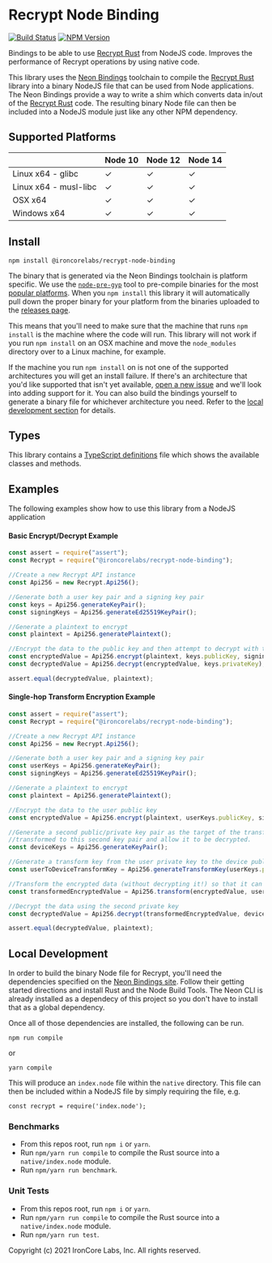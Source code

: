 # Recrypt Node Binding

[![Build Status](https://travis-ci.org/IronCoreLabs/recrypt-node-binding.svg?branch=main)](https://travis-ci.org/IronCoreLabs/recrypt-node-binding)
[![NPM Version](https://badge.fury.io/js/%40ironcorelabs%2Frecrypt-node-binding.svg)](https://www.npmjs.com/package/@ironcorelabs/recrypt-node-binding)

Bindings to be able to use [Recrypt Rust](https://github.com/IronCoreLabs/recrypt-rs) from NodeJS code. Improves the performance of Recrypt operations by using native code.

This library uses the [Neon Bindings](https://www.neon-bindings.com) toolchain to compile the [Recrypt Rust](https://github.com/IronCoreLabs/recrypt-rs) library into a binary NodeJS file that can be used from Node applications. The Neon Bindings provide a way to write a shim which converts data in/out of the [Recrypt Rust](https://github.com/IronCoreLabs/recrypt-rs) code. The resulting binary Node file can then be included into a NodeJS module just like any other NPM dependency.

## Supported Platforms

|                       | Node 10 | Node 12 | Node 14 |
| --------------------- | ------- | ------- | ------- |
| Linux x64 - glibc     | ✓       | ✓       | ✓       |
| Linux x64 - musl-libc | ✓       | ✓       | ✓       |
| OSX x64               | ✓       | ✓       | ✓       |
| Windows x64           | ✓       | ✓       | ✓       |

## Install

```
npm install @ironcorelabs/recrypt-node-binding
```

The binary that is generated via the Neon Bindings toolchain is platform specific. We use the [`node-pre-gyp`](https://github.com/mapbox/node-pre-gyp) tool to pre-compile binaries for the most [popular platforms](https://github.com/IronCoreLabs/recrypt-node-binding#supported-platforms). When you `npm install` this library it will automatically pull down the proper binary for your platform from the binaries uploaded to the [releases page](https://github.com/IronCoreLabs/recrypt-node-binding/releases).

This means that you'll need to make sure that the machine that runs `npm install` is the machine where the code will run. This library will not work if you run `npm install` on an OSX machine and move the `node_modules` directory over to a Linux machine, for example.

If the machine you run `npm install` on is not one of the supported architectures you will get an install failure. If there's an architecture that you'd like supported that isn't yet available, [open a new issue](https://github.com/IronCoreLabs/recrypt-node-binding/issues/new) and we'll look into adding support for it. You can also build the bindings yourself to generate a binary file for whichever architecture you need. Refer to the [local development section](https://github.com/IronCoreLabs/recrypt-node-binding#local-development) for details.

## Types

This library contains a [TypeScript definitions](index.d.ts) file which shows the available classes and methods.

## Examples

The following examples show how to use this library from a NodeJS application

#### Basic Encrypt/Decrypt Example

```js
const assert = require("assert");
const Recrypt = require("@ironcorelabs/recrypt-node-binding");

//Create a new Recrypt API instance
const Api256 = new Recrypt.Api256();

//Generate both a user key pair and a signing key pair
const keys = Api256.generateKeyPair();
const signingKeys = Api256.generateEd25519KeyPair();

//Generate a plaintext to encrypt
const plaintext = Api256.generatePlaintext();

//Encrypt the data to the public key and then attempt to decrypt with the private key
const encryptedValue = Api256.encrypt(plaintext, keys.publicKey, signingKeys.privateKey);
const decryptedValue = Api256.decrypt(encryptedValue, keys.privateKey);

assert.equal(decryptedValue, plaintext);
```

#### Single-hop Transform Encryption Example

```js
const assert = require("assert");
const Recrypt = require("@ironcorelabs/recrypt-node-binding");

//Create a new Recrypt API instance
const Api256 = new Recrypt.Api256();

//Generate both a user key pair and a signing key pair
const userKeys = Api256.generateKeyPair();
const signingKeys = Api256.generateEd25519KeyPair();

//Generate a plaintext to encrypt
const plaintext = Api256.generatePlaintext();

//Encrypt the data to the user public key
const encryptedValue = Api256.encrypt(plaintext, userKeys.publicKey, signingKeys.privateKey);

//Generate a second public/private key pair as the target of the transform. This will allow the encrypted data to be
//transformed to this second key pair and allow it to be decrypted.
const deviceKeys = Api256.generateKeyPair();

//Generate a transform key from the user private key to the device public key
const userToDeviceTransformKey = Api256.generateTransformKey(userKeys.privateKey, deviceKeys.publicKey, signingKeys.privateKey);

//Transform the encrypted data (without decrypting it!) so that it can be decrypted with the second key pair
const transformedEncryptedValue = Api256.transform(encryptedValue, userToDeviceTransformKey, signingKeys.privateKey);

//Decrypt the data using the second private key
const decryptedValue = Api256.decrypt(transformedEncryptedValue, deviceKeys.privateKey);

assert.equal(decryptedValue, plaintext);
```

## Local Development

In order to build the binary Node file for Recrypt, you'll need the dependencies specified on the [Neon Bindings site](https://guides.neon-bindings.com/getting-started/). Follow their getting started directions and install Rust and the Node Build Tools. The Neon CLI is already installed as a dependecy of this project so you don't have to install that as a global dependency.

Once all of those dependencies are installed, the following can be run.

```
npm run compile
```

or

```
yarn compile
```

This will produce an `index.node` file within the `native` directory. This file can then be included within a NodeJS file by simply requiring the file, e.g.

```
const recrypt = require('index.node');
```

### Benchmarks

-   From this repos root, run `npm i` or `yarn`.
-   Run `npm/yarn run compile` to compile the Rust source into a `native/index.node` module.
-   Run `npm/yarn run benchmark`.

### Unit Tests

-   From this repos root, run `npm i` or `yarn`.
-   Run `npm/yarn run compile` to compile the Rust source into a `native/index.node` module.
-   Run `npm/yarn run test`.

Copyright (c) 2021 IronCore Labs, Inc.
All rights reserved.
